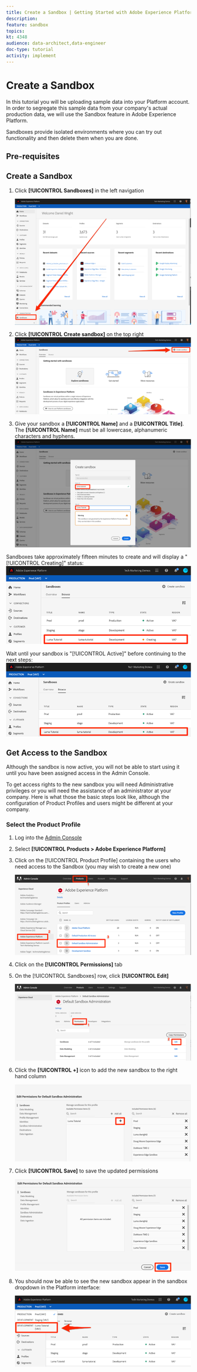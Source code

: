 ```yaml
---
title: Create a Sandbox | Getting Started with Adobe Experience Platform for Data Architects and Data Engineers
description: 
feature: sandbox
topics: 
kt: 4348
audience: data-architect,data-engineer
doc-type: tutorial
activity: implement
---
```


# Create a Sandbox

In this tutorial you will be uploading sample data into your Platform account. In order to segregate this sample data from your company's actual production data, we will use the Sandbox feature in Adobe Experience Platform.

Sandboxes provide isolated environments where you can try out functionality and then delete them when you are done.

## Pre-requisites

## Create a Sandbox

1. Click **[!UICONTROL Sandboxes]** in the left navigation
   
   ![](assets/sandbox-clickSandboxes.png)

1. Click **[!UICONTROL Create sandbox]** on the top right
   ![](assets/sandbox-createSandbox.png)

1. Give your sandbox a **[!UICONTROL Name]** and a **[!UICONTROL Title]**. The **[!UICONTROL Name]** must be all lowercase, alphanumeric characters and hyphens.
   ![](assets/sandbox-nameSandbox.png)

Sandboxes take approximately fifteen minutes to create and will display a "[!UICONTROL Creating]" status:
   ![](assets/sandbox-creating.png)

Wait until your sandbox is "[!UICONTROL Active]" before continuing to the next steps:
   ![](assets/sandbox-active.png)



## Get Access to the Sandbox

Although the sandbox is now active, you will not be able to start using it  until you have been assigned access in the Admin Console.

To get access rights to the new sandbox you will need Administrative privileges or you will need the assistance of an administrator at your company. Here is what those the basic steps look like, although the configuration of Product Profiles and users might be different at your company.

### Select the Product Profile

1. Log into the [Admin Console](https://adminconsole.adobe.com)
1. Select **[!UICONTROL Products > Adobe Experience Platform]**
1. Click on the [!UICONTROL Product Profile] containing the users who need access to the Sandbox (you may wish to create a new one)

    ![Select the Product Profile](assets/sandbox-selectProfile.png)

1. Click on the **[!UICONTROL Permissions]** tab

1. On the [!UICONTROL Sandboxes] row, click **[!UICONTROL Edit]**

    ![Click Edit](assets/sandbox-selectSandboxes.png)

1. Click the **[!UICONTROL +]** icon to add the new sandbox to the right hand column

    ![Move the Sandbox to the other column](assets/sandbox-moveToOtherColumn.png)

1. Click **[!UICONTROL Save]** to save the updated permissions  

    ![Save Permissions](assets/sandbox-savePermissions.png)

1. You should now be able to see the new sandbox appear in the sandbox dropdown in the Platform interface:

   ![Confirm Sandbox](assets/sandbox-confirmDropdown.png)
